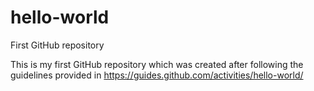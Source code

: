 # hello-world
First GitHub repository

This is my first GitHub repository which was created after following the guidelines provided in https://guides.github.com/activities/hello-world/
